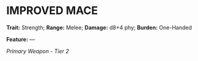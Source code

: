 ﻿# IMPROVED MACE

**Trait:** Strength; **Range:** Melee; **Damage:** d8+4 phy; **Burden:** One-Handed

**Feature:** —

*Primary Weapon - Tier 2*
